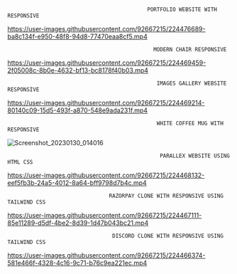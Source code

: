 
                                                PORTFOLIO WEBSITE WITH RESPONSIVE
 <!-- ![Screenshot_20230205_172256](https://user-images.githubusercontent.com/92667215/216833912-09c049c1-5136-4d8a-9b29-11100778b3b6.png) -->
<!-- ![Screenshot_20230208_232742](https://user-images.githubusercontent.com/92667215/217613646-c4a72c47-b466-44ba-a13a-f4be6fed8ff5.png)  -->

https://user-images.githubusercontent.com/92667215/224476689-ba8c134f-e950-48f8-94d8-77470eaa8cf5.mp4




                                                  MODERN CHAIR RESPONSIVE 
<!--    ![Screenshot_20230209_141547](https://user-images.githubusercontent.com/92667215/217818228-8507ffe8-379a-4889-bdc2-b9f9b646b582.png) -->
   https://user-images.githubusercontent.com/92667215/224469459-2f05008c-8b0e-4632-bf13-bc8178f40b03.mp4
 
                                                   IMAGES GALLERY WEBSITE  RESPONSIVE
 
<!-- ![Screenshot_20230129_103806](https://user-images.githubusercontent.com/92667215/215306273-50458fdd-4b95-4b20-89c6-4e4b22cceb6d.png) -->
<!-- ![Screenshot_20230129_103806](https://user-images.githubusercontent.com/92667215/215306342-9bedabb0-98a9-4c11-9c44-fec1c514a828.png) -->


   https://user-images.githubusercontent.com/92667215/224469214-80140c09-15d5-493f-a870-548e9ada231f.mp4



                                                                   
                                                   WHITE COFFEE MUG WITH RESPONSIVE
   

![Screenshot_20230130_014016](https://user-images.githubusercontent.com/92667215/215353404-c1e65734-4c11-4bdd-a994-dd3bfb6c50d0.png)

                                                    PARALLEX WEBSITE USING HTML CSS
                                                     
<!-- ![AILandpng](https://user-images.githubusercontent.com/92667215/215287577-e499aed6-6e7e-42e0-b3c0-7a52c524bce5.png) -->


<!-- ![Screenshot_20230129_011259](https://user-images.githubusercontent.com/92667215/215287775-0e460abd-2e3f-4a3d-aaae-86e1d766bf2e.png)
![Screenshot_20230129_011352](https://user-images.githubusercontent.com/92667215/215287781-dac7b1cb-bd69-4578-9a6d-db4a24b150ce.png)
![Screenshot_20230129_011423](https://user-images.githubusercontent.com/92667215/215287783-41369285-cee2-4c78-a612-22896923a6d4.png)
 -->


  https://user-images.githubusercontent.com/92667215/224468132-eef5fb3b-24a5-4012-8a64-bff9798d7b4c.mp4



                                    RAZORPAY CLONE WITH RESPONSIVE USING TAILWIND CSS                     

https://user-images.githubusercontent.com/92667215/224467111-85e11289-d5df-4be2-8d39-1d47b043bc21.mp4

                             
      
                                     DISCORD CLONE WITH RESPONSIVE USING TAILWIND CSS
           
https://user-images.githubusercontent.com/92667215/224466374-581e466f-4328-4c16-9c71-b76c9ea221ec.mp4





